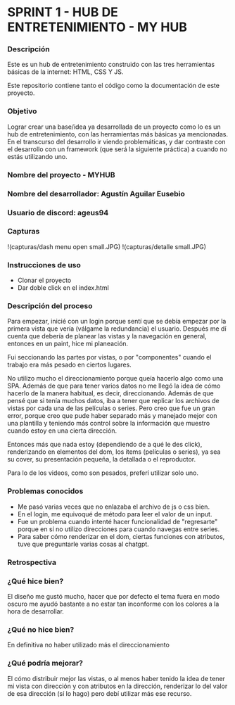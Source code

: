 # SPRINT 1 - HUB DE ENTRETENIMIENTO - MY HUB


### Descripción

Este es un hub de entretenimiento construido con las tres herramientas básicas de la internet: HTML, CSS Y JS. 

Este repositorio contiene tanto el código como la documentación de este proyecto.


### Objetivo

Lograr crear una base/idea ya desarrollada de un proyecto como lo es un hub de entretenimiento, con las herramientas más básicas ya mencionadas. En el transcurso del desarrollo ir viendo problemáticas, y dar contraste con el desarrollo con un framework (que será la siguiente práctica) a cuando no estás utilizando uno.


### Nombre del proyecto - MYHUB
### Nombre del desarrollador: Agustín Aguilar Eusebio
### Usuario de discord: ageus94

### Capturas
!(capturas/dash menu open small.JPG)
!(capturas/detalle small.JPG)


### Instrucciones de uso
- Clonar el proyecto
- Dar doble click en el index.html


### Descripción del proceso

Para empezar, inicié con un login porque sentí que se debía empezar por la primera vista que vería (válgame la redundancia) el usuario. Después me dí cuenta que debería de planear las vistas y la navegación en general, entonces en un paint, hice mi planeación. 

Fui seccionando las partes por vistas, o por "componentes" cuando el trabajo era más pesado en ciertos lugares. 

No utilizo mucho el direccionamiento porque queía hacerlo algo como una SPA. Además de que para tener varios datos no me llegó la idea de cómo hacerlo de la manera habitual, es decir, direccionando. Además de que pensé que si tenía muchos datos, iba a tener que replicar los archivos de vistas por cada una de las películas o series. Pero creo que fue un gran error, porque creo que pude haber separado más y manejado mejor con una plantilla y teniendo más control sobre la información que muestro cuando estoy en una cierta dirección.

Entonces más que nada estoy (dependiendo de a qué le des click), renderizando en elementos del dom, los items (películas o series), ya sea su cover, su presentación pequeña, la detallada o el reproductor.

Para lo de los videos, como son pesados, preferí utilizar solo uno.


### Problemas conocidos

- Me pasó varias veces que no enlazaba el archivo de js o css bien.
- En el login, me equivoqué de método para leer el valor de un input.
- Fue un problema cuando intenté hacer funcionalidad de "regresarte" porque en sí no utilizo direcciones para cuando navegas entre series.
- Para saber cómo renderizar en el dom, ciertas funciones con atributos, tuve que preguntarle varias cosas al chatgpt.


### Retrospectiva
### ¿Qué hice bien?
El diseño me gustó mucho, hacer que por defecto el tema fuera en modo oscuro me ayudó bastante a no estar tan inconforme con los colores a la hora de desarrollar.

### ¿Qué no hice bien?
En definitiva no haber utilizado más el direccionamiento

### ¿Qué podría mejorar?
El cómo distribuir mejor las vistas, o al menos haber tenido la idea de tener mi vista con dirección y con atributos en la dirección, renderizar lo del valor de esa dirección (sí lo hago) pero debí utilizar más ese recurso.

